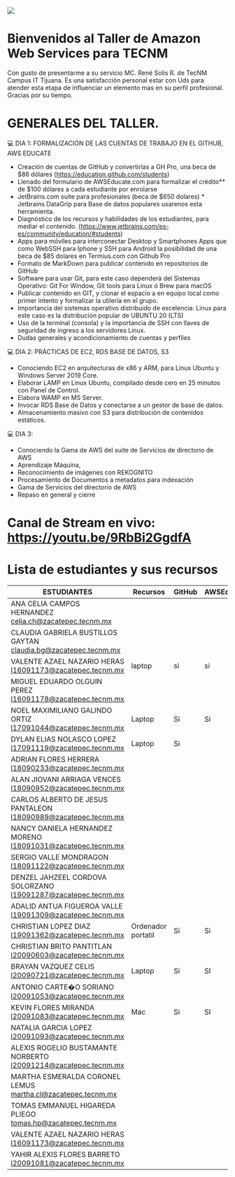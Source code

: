 ![](https://thewealthmosaic.s3.amazonaws.com/media/Logo_Amazon_Web_Services_2.png)

# Bienvenidos al Taller de Amazon Web Services para TECNM
Con gusto de presentarme  a su servicio MC. René Solis R. de TecNM Campus IT Tijuana. Es una satisfacción personal estar con Uds para atender esta etapa de influenciar un elemento mas en su perfil profesional. Gracias por su tiempo.

# GENERALES DEL TALLER.

💻 DIA 1: FORMALIZACIÓN DE LAS CUENTAS DE TRABAJO EN EL GITHUB, AWS EDUCATE
- Creación de cuentas de GitHub y convertirlas a GH Pro, una beca de $86 dólares (https://education.github.com/students)
- Llenado del formulario de AWSEducate.com para formalizar el crédito** de $100 dólares a cada estudiante por enrolarse 
- JetBrains.com suite para profesionales (beca de $650 dolares) * Jetbrains DataGrip para Base de datos populares usarenos esta herramienta.
- Diagnóstico de los recursos y habilidades de los estudiantes, para mediar el contenido. (https://www.jetbrains.com/es-es/community/education/#students)
- Apps para móviles para interconectar Desktop y Smartphones Apps que como WebSSH para Iphone y SSH para Android la posibilidad de una beca de $85 dolares en Termius.com con Github Pro
- Formato de MarkDown para publicar contenido en repositorios de GitHub
- Software para usar Git, para este caso dependerá del Sistemas Operativo:  Git For Window, Git tools para Linux ó Brew para macOS
- Publicar contenido en GIT, y clonar el espacio a en equipo local como primer intento y formalizar la utilería en el grupo.
- Importancia del sistemas operativo distribuido de excelencia: Linux para este caso es la distribución popular de UBUNTU 20 (LTS)
- Uso de la terminal (consola) y la importancia de SSH con llaves de seguridad de ingreso a los servidores Linux.
- Dudas generales y acondicionamiento de cuentas y perfiles

💻 DIA 2: PRÁCTICAS DE EC2, RDS BASE DE DATOS, S3
- Conociendo EC2 en arquitecturas de x86 y ARM, para Linux Ubuntu y Windows Server 2019 Core.
- Elaborar LAMP en Linux Ubuntu, compilado desde cero en 25 minutos con Panel de Control.
- Elabora WAMP en MS Server.
- Invocar RDS Base de Datos y conectarse a un gestor de base de datos.
- Almacenamiento masivo con S3 para distribución de contenidos estáticos.

💻  DIA 3: 
- Conociendo la Gama de AWS del suite de Servicios de directorio de AWS
- Aprendizaje Máquina,
- Reconocimiento de imágenes con REKOGNITO
- Procesamiento de Documentos a metadatos para indexación
- Gama de Servicios del directorio de AWS
- Repaso en general y cierre

	
# Canal de Stream en vivo:  https://youtu.be/9RbBi2GgdfA 


# Lista de estudiantes y sus recursos

| ESTUDIANTES                                                       	|  Recursos 	|  GitHub 	|  AWSEducate 	|  JetBrains 	|   	|
|-------------------------------------------------------------------	|---	|---	|---	|---	|---	|
| ANA CELIA CAMPOS HERNANDEZ <celia.ch@zacatepec.tecnm.mx>          	|   	|   	|   	|   	|   	|
| CLAUDIA GABRIELA BUSTILLOS GAYTAN <claudia.bg@zacatepec.tecnm.mx> 	|   	|   	|   	|   	|   	|
| VALENTE AZAEL NAZARIO HERAS <l16091173@zacatepec.tecnm.mx>        	|   laptop	|   si	|    si |   	si|   	|si
| MIGUEL EDUARDO OLGUIN PEREZ <l16091178@zacatepec.tecnm.mx>        	|   	|   	|   	|   	|   	|
| NOEL MAXIMILIANO GALINDO ORTIZ <l17091044@zacatepec.tecnm.mx>     	|Laptop   	|  Si 	|Si   	|Si   	|   	|Si
| DYLAN ELIAS NOLASCO LOPEZ <l17091119@zacatepec.tecnm.mx>          	|Laptop   	|  Si 	|   	|Si   	|   	|Si
| ADRIAN FLORES HERRERA <l18090233@zacatepec.tecnm.mx>              	|   	|   	|   	|   	|   	|
| ALAN JIOVANI ARRIAGA VENCES <l18090952@zacatepec.tecnm.mx>        	|   	|   	|   	|   	|   	|
| CARLOS ALBERTO DE JESUS PANTALEON <l18090989@zacatepec.tecnm.mx>  	|   	|   	|   	|   	|   	|
| NANCY DANIELA HERNANDEZ MORENO <l18091031@zacatepec.tecnm.mx>     	|   	|   	|   	|   	|   	|
| SERGIO VALLE MONDRAGON <l18091122@zacatepec.tecnm.mx>             	|   	|   	|   	|   	|   	|
| DENZEL JAHZEEL CORDOVA SOLORZANO <l19091287@zacatepec.tecnm.mx>   	|   	|   	|   	|   	|   	|
| ADALID ANTUA FIGUEROA VALLE <l19091309@zacatepec.tecnm.mx>        	|   	|   	|   	|   	|   	|
| CHRISTIAN LOPEZ DIAZ <l19091362@zacatepec.tecnm.mx>               	|   Ordenador portatil	|  Si	|   Si	|   si	| si  	|
| CHRISTIAN BRITO PANTITLAN <l20090603@zacatepec.tecnm.mx>          	|   	|   	|   	|   	|   	|
| BRAYAN VAZQUEZ CELIS <l20090721@zacatepec.tecnm.mx>               	|   Laptop	|   Si	|  SI 	|  Si	|   Si	|
| ANTONIO CARTE�O SORIANO <l20091053@zacatepec.tecnm.mx>            	|   	|   	|   	|   	|   	|
| KEVIN FLORES MIRANDA <l20091083@zacatepec.tecnm.mx>               	|   Mac	|   Si	|  SI 	|  Si	|   Si	|
| NATALIA GARCIA LOPEZ <l20091093@zacatepec.tecnm.mx>               	|   	|   	|   	|   	|   	|
| ALEXIS ROGELIO BUSTAMANTE NORBERTO <l20091214@zacatepec.tecnm.mx> 	|   	|   	|   	|   	|   	|
| MARTHA ESMERALDA CORONEL LEMUS <martha.cl@zacatepec.tecnm.mx>     	|   	|   	|   	|   	|   	|
| TOMAS EMMANUEL HIGAREDA PLIEGO <tomas.hp@zacatepec.tecnm.mx>      	|   	|   	|   	|   	|   	|
| VALENTE AZAEL NAZARIO HERAS  <l16091173@zacatepec.tecnm.mx>      	|   	|   	|   	|   	|   	|
| YAHIR ALEXIS FLORES BARRETO <l20091081@zacatepec.tecnm.mx>      	|   	|   	|   	|   	|   	|

